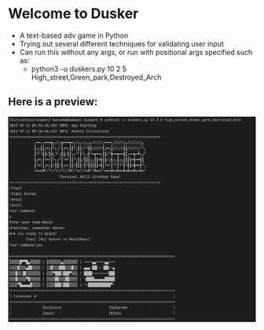 # Welcome to Dusker

- A text-based adv game in Python
- Trying out several different techniques for validating user input
- Can run this without any args, or run with positional args specified such as: 
    - python3 -u duskers.py 10 2 5 High_street,Green_park,Destroyed_Arch

## Here is a preview:
![Here is a preview:](preview.jpg)